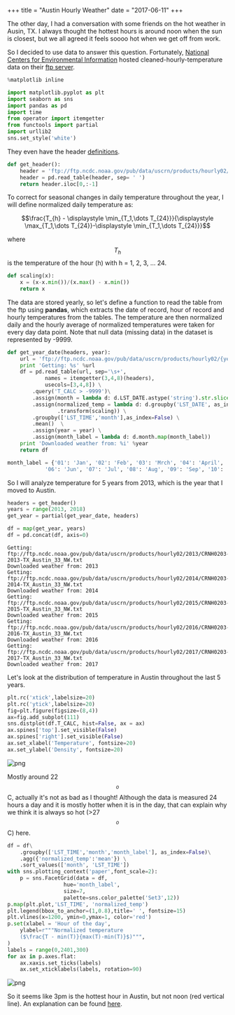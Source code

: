 +++
title = "Austin Hourly Weather"
date = "2017-06-11"
+++


The other day, I had a conversation with some friends on the hot weather in Ausin, TX. I always thought the hottest hours is around noon when the sun is closest, but we all agreed it feels soooo hot when we get off from work.

So I decided to use data to answer this question. Fortunately, [National Centers for Environmental Information](https://www.ncdc.noaa.gov) hosted cleaned-hourly-temperature data on their [ftp server](ftp://ftp.ncdc.noaa.gov/pub/data/uscrn/products/hourly02).


```python
%matplotlib inline

import matplotlib.pyplot as plt
import seaborn as sns
import pandas as pd
import time
from operator import itemgetter
from functools import partial
import urllib2
sns.set_style('white')
```

They even have the header [definitions](ftp://ftp.ncdc.noaa.gov/pub/data/uscrn/products/hourly02/HEADERS.txt).

```python
def get_header():
    header = 'ftp://ftp.ncdc.noaa.gov/pub/data/uscrn/products/hourly02/HEADERS.txt'
    header = pd.read_table(header, sep= ' ')
    return header.iloc[0,:-1]
```

To correct for seasonal changes in daily temperature throughout the year, I will define normalized daily temperature as:

$$\frac{T_{h} - \displaystyle \min_{T_1,\dots T_{24}}}{\displaystyle \max_{T_1,\dots T_{24}}-\displaystyle \min_{T_1,\dots T_{24}}}$$

where $$T_{h}$$ is the temperature of the hour (h) with h = 1, 2, 3, ... 24.

```python
def scaling(x):
    x = (x-x.min())/(x.max() - x.min())
    return x
```

The data are stored yearly, so let's define a function to read the table from the ftp using **pandas**, which extracts the date of record, hour of record and hourly temperatures from the tables. The temperature are then normalized daily and the hourly average of normalized temperatures were taken for every day data point. Note that null data (missing data) in the dataset is represented by -9999.

```python
def get_year_date(headers, year):
    url = 'ftp://ftp.ncdc.noaa.gov/pub/data/uscrn/products/hourly02/{year}/CRNH0203-{year}-TX_Austin_33_NW.txt'.format(year = year)
    print 'Getting: %s' %url
    df = pd.read_table(url, sep='\s+', 
            names = itemgetter(3,4,8)(headers),
            usecols=[3,4,8]) \
        .query('T_CALC > -9999')\
        .assign(month = lambda d: d.LST_DATE.astype('string').str.slice(4,6)) \
        .assign(normalized_temp = lambda d: d.groupby('LST_DATE', as_index=False)['T_CALC']\
                .transform(scaling)) \
        .groupby(['LST_TIME','month'],as_index=False) \
        .mean()  \
        .assign(year = year) \
        .assign(month_label = lambda d: d.month.map(month_label))
    print 'Downloaded weather from: %i' %year
    return df

month_label = {'01': 'Jan', '02': 'Feb', '03': 'Mrch', '04': 'April', '05': 'May',
            '06': 'Jun', '07': 'Jul', '08': 'Aug', '09': 'Sep', '10': 'Nov', '12': 'Dec'}
```


So I will analyze temperature for 5 years from 2013, which is the year that I moved to Austin.


```python
headers = get_header()
years = range(2013, 2018)
get_year = partial(get_year_date, headers)

df = map(get_year, years)
df = pd.concat(df, axis=0)
```

    Getting: ftp://ftp.ncdc.noaa.gov/pub/data/uscrn/products/hourly02/2013/CRNH0203-2013-TX_Austin_33_NW.txt
    Downloaded weather from: 2013
    Getting: ftp://ftp.ncdc.noaa.gov/pub/data/uscrn/products/hourly02/2014/CRNH0203-2014-TX_Austin_33_NW.txt
    Downloaded weather from: 2014
    Getting: ftp://ftp.ncdc.noaa.gov/pub/data/uscrn/products/hourly02/2015/CRNH0203-2015-TX_Austin_33_NW.txt
    Downloaded weather from: 2015
    Getting: ftp://ftp.ncdc.noaa.gov/pub/data/uscrn/products/hourly02/2016/CRNH0203-2016-TX_Austin_33_NW.txt
    Downloaded weather from: 2016
    Getting: ftp://ftp.ncdc.noaa.gov/pub/data/uscrn/products/hourly02/2017/CRNH0203-2017-TX_Austin_33_NW.txt
    Downloaded weather from: 2017

Let's look at the distribution of temperature in Austin throughout the last 5 years.

```python
plt.rc('xtick',labelsize=20)
plt.rc('ytick',labelsize=20)
fig=plt.figure(figsize=(8,4))
ax=fig.add_subplot(111)
sns.distplot(df.T_CALC, hist=False, ax = ax)
ax.spines['top'].set_visible(False)
ax.spines['right'].set_visible(False)
ax.set_xlabel('Temperature', fontsize=20)
ax.set_ylabel('Density', fontsize=20)
```

![png](/article_images/austin_weather/temp_density.png)

Mostly around 22 $$^o$$C, actually it's not as bad as I thought! Although the data is measured 24 hours a day and it is mostly hotter when it is in the day, that can explain why we think it is always so hot (>27$$^o$$C) here.

```python
df = df\
    .groupby(['LST_TIME','month','month_label'], as_index=False)\
    .agg({'normalized_temp':'mean'}) \
    .sort_values(['month', 'LST_TIME'])
with sns.plotting_context('paper',font_scale=2):
    p = sns.FacetGrid(data = df, 
                  hue='month_label', 
                  size=7, 
                  palette=sns.color_palette('Set3',12))
p.map(plt.plot,'LST_TIME', 'normalized_temp')
plt.legend(bbox_to_anchor=(1,0.8),title=' ', fontsize=15)
plt.vlines(x=1200, ymin=0,ymax=1, color='red')
p.set(xlabel = 'Hour of the day', 
    ylabel=r"""Normalized temperature
    ($\frac{T - min(T)}{max(T)-min(T)}$)""",
)
labels = range(0,2401,300)
for ax in p.axes.flat:
    ax.xaxis.set_ticks(labels)
    ax.set_xticklabels(labels, rotation=90)
```


![png](/article_images/austin_weather/hourly_temp.png)


So it seems like 3pm is the hottest hour in Austin, but not noon (red vertical line). An explanation can be found [here](http://www.almanac.com/fact/what-is-the-hottest-time-of-dayr).
